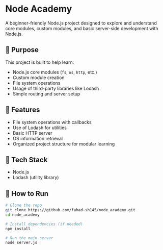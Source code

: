 # Node Academy

A beginner-friendly Node.js project designed to explore and understand core modules, custom modules, and basic server-side development with Node.js.

## 🚀 Purpose

This project is built to help learn:
- Node.js core modules (`fs`, `os`, `http`, etc.)
- Custom module creation
- File system operations
- Usage of third-party libraries like Lodash
- Simple routing and server setup

## 📁 Features

- File system operations with callbacks
- Use of Lodash for utilities
- Basic HTTP server
- OS information retrieval
- Organized project structure for modular learning

## 🧰 Tech Stack

- Node.js
- Lodash (utility library)

## 🚀 How to Run

```bash
# Clone the repo
git clone https://github.com/fahad-sh145/node_academy.git
cd node_academy

# Install dependencies (if needed)
npm install

# Run the main server
node server.js

